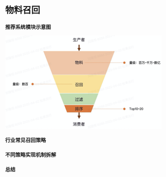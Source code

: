 # 物料召回

### 推荐系统模块示意图

<img align="center"  width='600' height='300' src="picture/pipeline5.png"  />




### 行业常见召回策略

### 不同策略实现机制拆解

### 总结